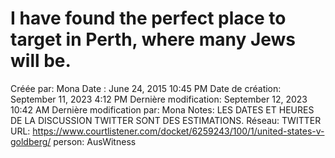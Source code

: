 # I have found the perfect place to target in Perth, where many Jews will be.

Créée par: Mona
Date : June 24, 2015 10:45 PM
Date de création: September 11, 2023 4:12 PM
Dernière modification: September 12, 2023 10:42 AM
Dernière modification par: Mona
Notes: LES DATES ET HEURES DE LA DISCUSSION TWITTER SONT DES ESTIMATIONS.
Réseau: TWITTER
URL: https://www.courtlistener.com/docket/6259243/100/1/united-states-v-goldberg/
person: AusWitness